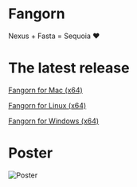 # Fangorn
Nexus + Fasta = Sequoia ❤️

# The latest release
[Fangorn for Mac (x64)](https://github.com/Seraff/fangorn/releases/latest/download/sequoia-0.1.6-alpha.dmg)

[Fangorn for Linux (x64)](https://github.com/Seraff/fangorn/releases/latest/download/sequoia-0.1.6-alpha.AppImage)

[Fangorn for Windows (x64)](https://github.com/Seraff/fangorn/releases/latest/download/sequoia.Setup.0.1.6-alpha.exe)


# Poster
![Poster](https://github.com/Seraff/fangorn/blob/master/media/poster.png)
